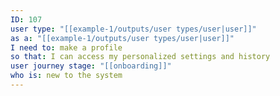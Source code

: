```yaml
---
ID: 107
user type: "[[example-1/outputs/user types/user|user]]"
as a: "[[example-1/outputs/user types/user|user]]"
I need to: make a profile
so that: I can access my personalized settings and history
user journey stage: "[[onboarding]]"
who is: new to the system
---
```

